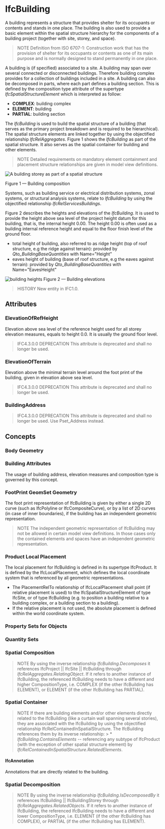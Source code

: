 # IfcBuilding

A building represents a structure that provides shelter for its occupants or contents and stands in one place. The building is also used to provide a basic element within the spatial structure hierarchy for the components of a building project (together with site, storey, and space).<!-- end of definition -->

> NOTE Definition from ISO 6707-1:
> Construction work that has the provision of shelter for its occupants or contents as one of its main purpose and is normally designed to stand permanently in one place.

A building is (if specified) associated to a site. A building may span over several connected or disconnected buildings. Therefore building complex provides for a collection of buildings included in a site. A building can also be decomposed in parts, where each part defines a building section. This is defined by the composition type attribute of the supertype _IfcSpatialStructureElement_ which is interpreted as follow:

* **COMPLEX**: building complex
* **ELEMENT**: building
* **PARTIAL**: building section

The _IfcBuilding_ is used to build the spatial structure of a building (that serves as the primary project breakdown and is required to be hierarchical). The spatial structure elements are linked together by using the objectified relationship _IfcRelAggregates_. Figure 1 shows the _IfcBuilding_ as part of the spatial structure. It also serves as the spatial container for building and other elements.

> NOTE Detailed requirements on mandatory element containment and placement structure relationships are given in model view definitions.

![A building storey as part of a spatial structure](../../../../figures/ifcbuilding-spatialstructure.png)


Figure 1 — Building composition

Systems, such as building service or electrical distribution systems, zonal systems, or structural analysis systems, relate to _IfcBuilding_ by using the objectified relationship _IfcRelServicesBuildings_.

Figure 2 describes the heights and elevations of the _IfcBuilding_. It is used to provide the height above sea level of the project height datum for this building, that is, the internal height 0.00. The height 0.00 is often used as a building internal reference height and equal to the floor finish level of the ground floor.

* total height of building, also referred to as ridge height (top of roof structure, e.g the ridge against terrain): provided by _Qto_BuildingBaseQuantities_ with Name="Height"
* eaves height of building (base of roof structure, e.g the eaves against terrain): provided by _Qto_BuildingBaseQuantities_ with Name="EavesHeight"

![building heights](../../../../figures/ifcbuilding_heights.png)
Figure 2 — Building elevations

> HISTORY New entity in IFC1.0.

## Attributes

### ElevationOfRefHeight
Elevation above sea level of the reference height used for all storey elevation measures, equals to height 0.0. It is usually the ground floor level.

> IFC4.3.0.0 DEPRECATION This attribute is deprecated and shall no longer be used.

### ElevationOfTerrain
Elevation above the minimal terrain level around the foot print of the building, given in elevation above sea level.

> IFC4.3.0.0 DEPRECATION This attribute is deprecated and shall no longer be used.

### BuildingAddress

> IFC4.3.0.0 DEPRECATION This attribute is deprecated and shall no longer be used. Use Pset_Address instead.

## Concepts

### Body Geometry

### Building Attributes

The usage of building address, elevation measures and composition type is governed by this concept.

### FootPrint GeomSet Geometry

The foot print representation of IfcBuilding is given by either a single 2D curve (such as IfcPolyline or IfcCompositeCurve), or by a list of 2D curves (in case of inner boundaries), if the building has an independent geometric representation.

> NOTE The independent geometric representation of IfcBuilding may not be allowed in certain model view definitions. In those cases only the contained elements and spaces have an independent geometric representation.

### Product Local Placement

The local placement for IfcBuilding is defined in its supertype IfcProduct. It is defined by the IfcLocalPlacement, which defines the local coordinate system that is referenced by all geometric representations.

* The PlacementRelTo relationship of IfcLocalPlacement shall point (if relative placement is used) to the IfcSpatialStructureElement of type IfcSite, or of type IfcBuilding (e.g. to position a building relative to a building complex, or a building section to a building).
* If the relative placement is not used, the absolute placement is defined within the world coordinate system.

### Property Sets for Objects



### Quantity Sets



### Spatial Composition

> NOTE By using the inverse relationship _IfcBuilding.Decomposes_ it references IfcProject || IfcSite || IfcBuilding through _IfcRelAggregates.RelatingObject_. If it refers to another instance of IfcBuilding, the referenced IfcBuilding needs to have a different and higher CompositionType, i.e. COMPLEX (if the other IfcBuilding has ELEMENT), or ELEMENT (if the other IfcBuilding has PARTIAL).

### Spatial Container

> NOTE If there are building elements and/or other elements directly related to the IfcBuilding (like a curtain wall spanning several stories), they are associated with the IfcBuilding by using the objectified relationship IfcRelContainedInSpatialStructure. The IfcBuilding references them by its inverse relationship: > * _IfcBuilding.ContainsElements_ -- referencing any subtype of IfcProduct (with the exception of other spatial structure element) by _IfcRelContainedInSpatialStructure.RelatedElements_.

#### IfcAnnotation

Annotations that are directly related to the building.

### Spatial Decomposition

> NOTE By using the inverse relationship _IfcBuilding.IsDecomposedBy_ it references IfcBuilding || IfcBuildingStorey through _IfcRelAggregates.RelatedObjects_. If it refers to another instance of IfcBuilding, the referenced IfcBuilding needs to have a different and lower CompositionType, i.e. ELEMENT (if the other IfcBuilding has COMPLEX), or PARTIAL (if the other IfcBuilding has ELEMENT).
